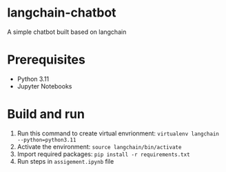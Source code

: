 # langchain-chatbot

A simple chatbot built based on langchain

# Prerequisites
- Python 3.11
- Jupyter Notebooks

# Build and run

1. Run this command to create virtual envrionment: `virtualenv langchain --python=python3.11`
2. Activate the environment: `source langchain/bin/activate`
3. Import required packages: `pip install -r requirements.txt`
4. Run steps in `assigement.ipynb` file
